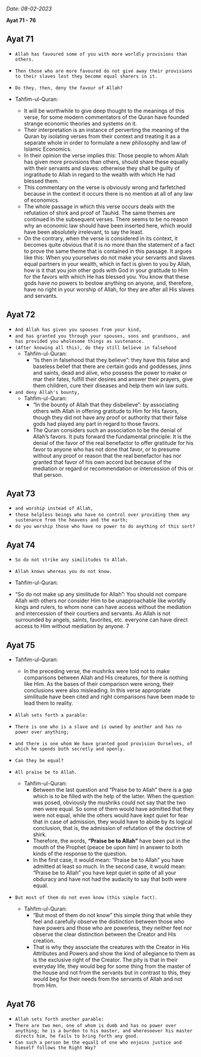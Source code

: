 *Date: 08-02-2023*

**Ayat 71 - 76**

## Ayat 71

- `Allah has favoured some of you with more worldly provisions than others.`
- `Then those who are more favoured do not give away their provisions to their slaves lest they become equal sharers in it.`
- `Do they, then, deny the favour of Allah?`

- Tahfim-ul-Quran:
  - It will be worthwhile to give deep thought to the meanings of this verse, for some modern commentators of the Quran have founded strange economic theories and systems on it.
  - Their interpretation is an instance of perverting the meaning of the Quran by isolating verses from their context and treating it as a separate whole in order to formulate a new philosophy and law of Islamic Economics.
  - In their opinion the verse implies this: Those people to whom Allah has given more provisions than others, should share these equally with their servants and slaves: otherwise they shall be guilty of ingratitude to Allah in regard to the wealth with which He had blessed them.
  - This commentary on the verse is obviously wrong and farfetched because in the context it occurs there is no mention at all of any law of economics.
  - The whole passage in which this verse occurs deals with the refutation of shirk and proof of Tauhid. The same themes are continued in the subsequent verses. There seems to be no reason why an economic law should have been inserted here, which would have been absolutely irrelevant, to say the least.
  - On the contrary, when the verse is considered in its context, it becomes quite obvious that it is no more than the statement of a fact to prove the same theme that is contained in this passage. It argues like this: When you yourselves do not make your servants and slaves equal partners in your wealth, which in fact is given to you by Allah, how is it that you join other gods with God in your gratitude to Him for the favors with which He has blessed you. You know that these gods have no powers to bestow anything on anyone, and, therefore, have no right in your worship of Allah, for they are after all His slaves and servants.

## Ayat 72

- `And Allah has given you spouses from your kind,`
- `and has granted you through your spouses, sons and grandsons, and has provided you wholesome things as sustenance.`
- `(After knowing all this), do they still believe in falsehood`
  - Tahfim-ul-Quran:
    - “Is then in falsehood that they believe”: they have this false and baseless belief that there are certain gods and goddesses, jinns and saints, dead and alive, who possess the power to make or mar their fates, fulfill their desires and answer their prayers, give them children, cure their diseases and help them win law suits.
- `and deny Allah's bounty,`
  - Tahfim-ul-Quran:
    - “In the bounty of Allah that they disbelieve”: by associating others with Allah in offering gratitude to Him for His favors, though they did not have any proof or authority that their false gods had played any part in regard to those favors.
    - The Quran considers such an association to be the denial of Allah’s favors. It puts forward the fundamental principle: It is the denial of the favor of the real benefactor to offer gratitude for his favor to anyone who has not done that favor, or to presume without any proof or reason that the real benefactor has nor granted that favor of his own accord but because of the mediation or regard or recommendation or intercession of this or that person.

## Ayat 73

- `and worship instead of Allah,`
- `those helpless beings who have no control over providing them any sustenance from the heavens and the earth;` 
- `do you worship those who have no power to do anything of this sort?`

## Ayat 74

- `So do not strike any similitudes to Allah.`
- `Allah knows whereas you do not know.`

 - Tahfim-ul-Quran:
  - “So do not make up any similitude for Allah”: You should not compare Allah with others nor consider Him to be unapproachable like worldly kings and rulers, to whom none can have access without the mediation and intercession of their courtiers and servants. As Allah is not surrounded by angels, saints, favorites, etc. everyone can have direct access to Him without mediation by anyone. 7


## Ayat  75

- Tahfim-ul-Quran:
  - In the preceding verse, the mushriks were told not to make comparisons between Allah and His creatures, for there is nothing like Him. As the bases of their comparison were wrong, their conclusions were also misleading. In this verse appropriate similitude have been cited and right comparisons have been made to lead them to reality.


- `Allah sets forth a parable:`
- `There is one who is a slave and is owned by another and has no power over anything;`
- `and there is one whom We have granted good provision Ourselves, of which he spends both secretly and openly.`
- `Can they be equal?`
- `All praise be to Allah.`
  - Tahfim-ul-Quran:
    - Between the last question and “Praise be to Allah” there is a gap which is to be filled with the help of the latter. When the question was posed, obviously the mushriks could not say that the two men were equal. So some of them would have admitted that they were not equal, while the others would have kept quiet for fear that in case of admission, they would have to abide by its logical conclusion, that is, the admission of refutation of the doctrine of shirk.
    - Therefore, the words, **“Praise be to Allah”** have been put in the mouth of the Prophet (peace be upon him) in answer to both kinds of the response to the question. 
    - In the first case, it would mean: “Praise be to Allah” you have admitted at least so much. In the second case, it would mean: “Praise be to Allah” you have kept quiet in spite of all your obduracy and have not had the audacity to say that both were equal.
- `But most of them do not even know (this simple fact).`
  - Tahfim-ul-Quran:
    - “But most of them do not know” this simple thing that while they feel and carefully observe the distinction between those who have powers and those who are powerless, they neither feel nor observe the clear distinction between the Creator and His creation.
    - That is why they associate the creatures with the Creator in His Attributes and Powers and show the kind of allegiance to them as is the exclusive right of the Creator. The pity is that in their everyday life, they would beg for some thing from the master of the house and not from the servants but in contrast to this, they would beg for their needs from the servants of Allah and not from Him.


## Ayat 76

- `Allah sets forth another parable:`
- `There are two men, one of whom is dumb and has no power over anything; he is a burden to his master, and wheresoever his master directs him, he fails to bring forth any good.`
- `Can such a person be the equal1 of one who enjoins justice and himself follows the Right Way?`